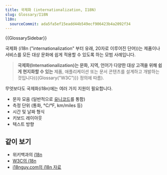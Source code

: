 ```yaml
---
title: 국제화 (internationalization, I18N)
slug: Glossary/I18N
l10n:
  sourceCommit: ada5fa5ef15eadd44b549ecf906423b4a2092f34
---
```


{{GlossarySidebar}}

국제화 (i18n ("internationalization" 부터 유래, 20자로 이루어진 단어))는 제품이나 서비스를 모든 대상 문화에 쉽게 적용할 수 있도록 하는 모범 사례입니다.

> **국제화(Internationalization)**는 문화, 지역, 언어가 다양한 대상 고객을 위해 쉽게 현지화**할 수 있는** 제품, 애플리케이션 또는 문서 콘텐츠를 설계하고 개발하는 것입니다({{Glossary("W3C")}} 정의에 따름).

무엇보다도 국제화(i18n)에는 여러 가지 지원이 필요합니다.

- 문자 모음 (일반적으로 [유니코드](https://www.techtarget.com/whatis/definition/Unicode)를 통함)
- 측정 단위 (통화, °C/°F, km/miles 등)
- 시간 및 날짜 형식
- 키보드 레이아웃
- 텍스트 방향

## 같이 보기

- 위키백과의 [i18n](https://en.wikipedia.org/wiki/Internationalization_and_localization)
- [W3C의 i18n](https://www.w3.org/International/questions/qa-i18n.en#Internationalization)
- [i18nguy.com의 i18n 자료](http://www.i18nguy.com/)
